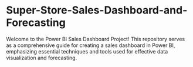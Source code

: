 # Super-Store-Sales-Dashboard-and-Forecasting
Welcome to the Power BI Sales Dashboard Project! This repository serves as a comprehensive guide for creating a sales dashboard in Power BI, emphasizing essential techniques and tools used for effective data visualization and forecasting.
